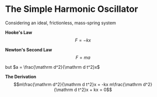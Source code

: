 # The Simple Harmonic Oscillator
Considering an ideal, frictionless, mass-spring system

**Hooke's Law**\
$$F=-kx$$

**Newton's Second Law**\
$$F=ma$$

but  $a = \frac{\mathrm d^2}{\mathrm d t^2}x$

**The Derivation**\
$$m\frac{\mathrm d^2}{\mathrm d t^2}x = -kx
m\frac{\mathrm d^2}{\mathrm d t^2}x + kx = 0$$

